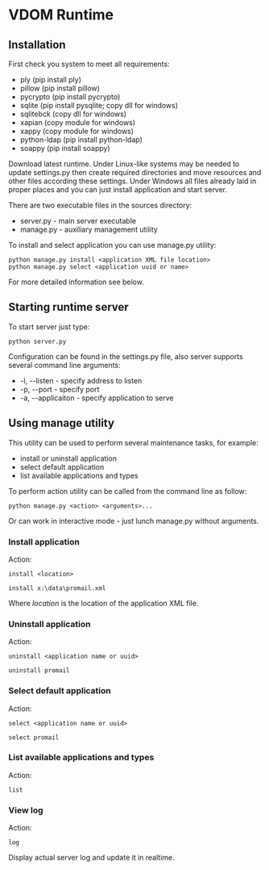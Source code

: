 # VDOM Runtime

## Installation

First check you system to meet all requirements:

* ply (pip install ply)
* pillow (pip install pillow)
* pycrypto (pip install pycrypto)
* sqlite (pip install pysqlite; copy dll for windows)
* sqlitebck (copy dll for windows)
* xapian (copy module for windows)
* xappy (copy module for windows)
* python-ldap (pip install python-ldap)
* soappy (pip install soappy)

Download latest runtime. Under Linux-like systems may be needed to update settings.py then create required directories and move resources and other files according these settings. Under Windows all files already laid in proper places and you can just install application and start server.

There are two executable files in the sources directory:

* server.py - main server executable
* manage.py - auxiliary management utility

To install and select application you can use manage.py utility:

    python manage.py install <application XML file location>
    python manage.py select <application uuid or name>

For more detailed information see below.

## Starting runtime server

To start server just type:

    python server.py

Configuration can be found in the settings.py file, also server supports several command line arguments:

* -l, --listen - specify address to listen
* -p, --port - specify port
* -a, --applicaiton - specify application to serve

## Using manage utility

This utility can be used to perform several maintenance tasks, for example:

* install or uninstall application
* select default application
* list available applications and types

To perform action utility can be called from the command line as follow:

    python manage.py <action> <arguments>...

Or can work in interactive mode - just lunch manage.py without arguments.

### Install application

Action:

    install <location>

    install x:\data\promail.xml

Where *location* is the location of the application XML file.

### Uninstall application

Action:

    uninstall <application name or uuid>

    uninstall promail

### Select default application

Action:

    select <application name or uuid>

    select promail

### List available applications and types

Action:

    list

### View log

Action:

    log

Display actual server log and update it in realtime.
